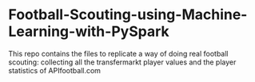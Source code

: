 # Football-Scouting-using-Machine-Learning-with-PySpark
This repo contains the files to replicate a way of doing real football scouting: collecting all the transfermarkt player values and the player statistics of APIfootball.com
